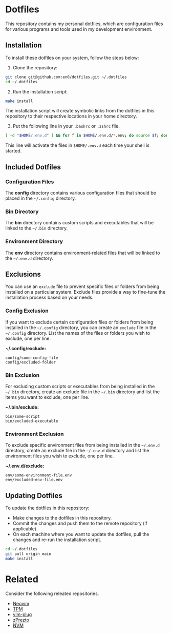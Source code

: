 # Dotfiles

This repository contains my personal dotfiles, which are configuration files for
various programs and tools used in my development environment.

## Installation

To install these dotfiles on your system, follow the steps below:

1. Clone the repository:

```bash
git clone git@github.com:en0/dotfiles.git ~/.dotfiles
cd ~/.dotfiles
```

2. Run the installation script:

```bash
make install
```

The installation script will create symbolic links from the dotfiles in this
repository to their respective locations in your home directory.

3. Put the following line in your `.bashrc` or `.zshrc` file.

```bash
[ -d "$HOME/.env.d" ] && for f in $HOME/.env.d/*.env; do source $f; done
```

This line will activate the files in `$HOME/.env.d` each time your shell is
started.

## Included Dotfiles

### Configuration Files

The **config** directory contains various configuration files that should be placed
in the `~/.config` directory.

### Bin Directory

The **bin** directory contains custom scripts and executables that will be linked to
the `~/.bin` directory.

### Environment Directory

The **env** directory contains environment-related files that will be linked to
the `~/.env.d` directory.

## Exclusions

You can use an `exclude` file to prevent specific files or folders from being
installed on a particular system. Exclude files provide a way to fine-tune the
installation process based on your needs.

### Config Exclusion

If you want to exclude certain configuration files or folders from being
installed in the `~/.config` directory, you can create an `exclude` file in the
`~/.config` directory. List the names of the files or folders you wish to
exclude, one per line.

**~/.config/exclude:**

```plaintext
config/some-config-file
config/excluded-folder
```

### Bin Exclusion

For excluding custom scripts or executables from being installed in the `~/.bin`
directory, create an exclude file in the `~/.bin` directory and list the items you
want to exclude, one per line.

**~/.bin/exclude:**

```plaintext
bin/some-script
bin/excluded-executable
```

### Environment Exclusion

To exclude specific environment files from being installed in the `~/.env.d`
directory, create an exclude file in the `~/.env.d` directory and list the
environment files you wish to exclude, one per line.

**~/.env.d/exclude:**

```plaintext
env/some-environment-file.env
env/excluded-env-file.env
```

## Updating Dotfiles

To update the dotfiles in this repository:

- Make changes to the dotfiles in this repository.
- Commit the changes and push them to the remote repository (if applicable).
- On each machine where you want to update the dotfiles, pull the changes and
  re-run the installation script.

```bash
cd ~/.dotfiles
git pull origin main
make install
```

# Related

Consider the following releated repositories.

- [Neovim](https://github.com/neovim/neovim/releases/)
- [TPM](https://github.com/tmux-plugins/tpm)
- [vim-plug](https://github.com/junegunn/vim-plug)
- [zPrezto](https://github.com/en0/prezto/tree/master)
- [NVM](https://github.com/nvm-sh/nvm)
